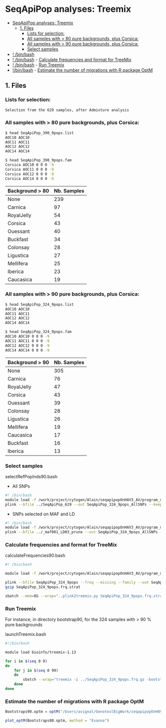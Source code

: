 # SeqApiPop analyses: Treemix

<!-- TOC depthFrom:1 depthTo:6 withLinks:1 updateOnSave:1 orderedList:0 -->

- [SeqApiPop analyses: Treemix](#seqapipop-analyses-treemix)
	- [1. Files](#1-files)
		- [Lists for selection:](#lists-for-selection)
		- [All samples with > 80 pure backgrounds, plus Corsica:](#all-samples-with-80-pure-backgrounds-plus-corsica)
		- [All samples with > 90 pure backgrounds, plus Corsica:](#all-samples-with-90-pure-backgrounds-plus-corsica)
		- [Select samples](#select-samples)
- [! /bin/bash](#-binbash)
- [! /bin/bash](#-binbash)
		- [Calculate frequencies and format for TreeMix](#calculate-frequencies-and-format-for-treemix)
- [! /bin/bash](#-binbash)
		- [Run Treemix](#run-treemix)
- [!/bin/bash](#binbash)
		- [Estimate the number of migrations with R package OptM](#estimate-the-number-of-migrations-with-r-package-optm)

<!-- /TOC -->

## 1. Files

### Lists for selection:
```bash
Selection from the 629 samples, after Admixture analysis
```

### All samples with > 80 pure backgrounds, plus Corsica:

```bash
$ head SeqApiPop_390_9pops.list
AOC10 AOC10
AOC11 AOC11
AOC12 AOC12
AOC14 AOC14

$ head SeqApiPop_390_9pops.fam
Corsica AOC10 0 0 0 -9
Corsica AOC11 0 0 0 -9
Corsica AOC12 0 0 0 -9
Corsica AOC14 0 0 0 -9
```

Background > 80 | Nb. Samples
---|---
None         | 239
Carnica      |  97
RoyalJelly   |  54
Corsica      |  43
Ouessant     |  40
Buckfast     |  34
Colonsay     |  28
Ligustica    |  27
Mellifera    |  25
Iberica      |  23
Caucasica    |  19

### All samples with > 90 pure backgrounds, plus Corsica:

```bash
$ head SeqApiPop_324_9pops.list
AOC10 AOC10
AOC11 AOC11
AOC12 AOC12
AOC14 AOC14

$ head SeqApiPop_324_9pops.fam
AOC10 AOC10 0 0 0 -9
AOC11 AOC11 0 0 0 -9
AOC12 AOC12 0 0 0 -9
AOC14 AOC14 0 0 0 -9

```
Background > 90 | Nb. Samples
---|---
None         | 305
Carnica      |  76
RoyalJelly   |  47
Corsica      |  43
Ouessant     |  39
Colonsay     |  28
Ligustica    |  26
Mellifera    |  19
Caucasica    |  17
Buckfast     |  16
Iberica      |  13

### Select samples

selectRefPopInds90.bash

* All SNPs
```bash
#! /bin/bash
module load -f /work/project/cytogen/Alain/seqapipopOnHAV3_AV/program_module
plink --bfile ../SeqApiPop_629 --out SeqApiPop_324_9pops_AllSNPs --keep SeqApiPop_324_9pops.list --make-bed
```

* SNPs selected on MAF and LD
```bash
#! /bin/bash
module load -f /work/project/cytogen/Alain/seqapipopOnHAV3_AV/program_module
plink --bfile ../_maf001_LD03_prune --out SeqApiPop_324_9pops_AllSNPs --keep SeqApiPop_324_9pops.list --make-bed
```

### Calculate frequencies and format for TreeMix

calculateFrequencies90.bash

```bash
#! /bin/bash

module load -f /work/project/cytogen/Alain/seqapipopOnHAV3_AV/program_module

plink --bfile SeqApiPop_324_9pops --freq --missing --family --out SeqApiPop_324_9pops
gzip SeqApiPop_324_9pops.frq.strat
```

```bash
sbatch --mem=8G --wrap="..plink2treemix.py SeqApiPop_324_9pops.frq.strat.gz SeqApiPop_324_9pops.frq.gz"
```

### Run Treemix

For instance, in directory bootstrap90, for the 324 samples with > 90 % pure backgrounds

launchTreemix.bash

```bash
#!/bin/bash

module load bioinfo/treemix-1.13

for i in $(seq 0 9)
do
    for j in $(seq 0 99)
    do
        sbatch --wrap="treemix -i ../SeqApiPop_324_9pops.frq.gz -bootstrap -seed ${RANDOM} -k 500 -m ${i} -o outstemM${i}_rep${j}"
    done
done
```

### Estimate the number of migrations with R package OptM

```R
Bootstraps90.optm = optM("/Users/avignal/GenotoulBigWork/seqapipopOnHAV3_1/seqApiPopVcfFilteredSonia/plinkAnalyses/WindowSNPs/TreeMix/bootstraps90")

plot_optM(Bootstraps80.optm, method = "Evanno")
```
